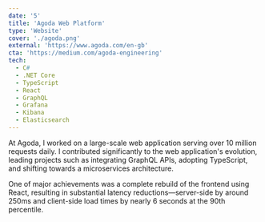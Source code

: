 ```yaml
---
date: '5'
title: 'Agoda Web Platform'
type: 'Website'
cover: './agoda.png'
external: 'https://www.agoda.com/en-gb'
cta: 'https://medium.com/agoda-engineering'
tech:
  - C#
  - .NET Core
  - TypeScript
  - React
  - GraphQL
  - Grafana
  - Kibana
  - Elasticsearch
---
```


At Agoda, I worked on a large-scale web application serving over 10 million requests daily. I contributed significantly to the web application's evolution, leading projects such as integrating GraphQL APIs, adopting TypeScript, and shifting towards a microservices architecture.

One of major achievements was a complete rebuild of the frontend using React, resulting in substantial latency reductions—server-side by around 250ms and client-side load times by nearly 6 seconds at the 90th percentile.
